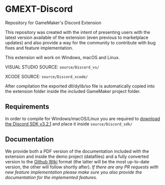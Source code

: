 # GMEXT-Discord
Repository for GameMaker's Discord Extension

This repository was created with the intent of presenting users with the latest version available of the extension (even previous to marketplace updates) and also provide a way for the community to contribute with bug fixes and feature implementation.

This extension will work on Windows, macOS and Linux.

VISUAL STUDIO SOURCE: `source/Discord_vs/`

XCODE SOURCE: `source/Discord_xcode/`

After compilation the exported dll/dylib/so file is automatically copied into the extension folder inside the included GameMaker project folder.

## Requirements

In order to compile for Windows/macOS/Linux you are required to [download the Discord SDK v3.2.1](https://dl-game-sdk.discordapp.net/3.2.1/discord_game_sdk.zip) and place it inside `source/Discord_sdk/`

## Documentation

We provide both a PDF version of the documentation included with the extension and inside the demo project (datafiles) and a fully converted version to the [Github Wiki](https://github.com/YoYoGames/GMEXT-Discord/wiki) format (the latter will be the most up-to-date version, the other will follow shortly after). *If there are any PR requests with new feature implementation please make sure you also provide the documentation for the implemented features.*

